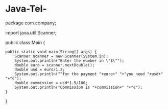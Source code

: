# Java-Tel-
package com.company;

import java.util.Scanner;

public class Main {

    public static void main(String[] args) {
        Scanner scanner = new Scanner(System.in);
        System.out.println("Enter the number in \"$\"");
        double euro = scanner.nextDouble();
        double usd = euro/1.2;
        System.out.println("“for the payment "+euro+" "+"you need "+usd+" "+"€");
        double commission = usd*1.5/100;
        System.out.println("Commission is "+commission+" "+"€");
    }

}
